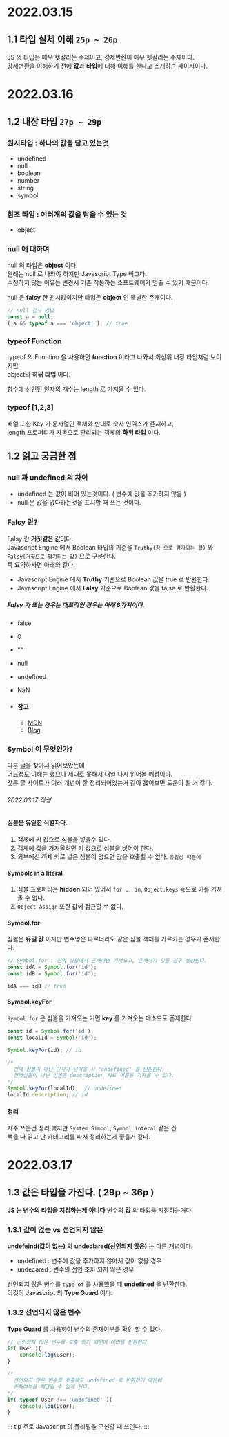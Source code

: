 # 2022.03.15

## 1.1 타입 실체 이해 `25p ~ 26p`
JS 의 타입은 매우 헷갈리는 주제이고, 강제변환이 매우 헷갈리는 주제이다.    
강제변환을 이해하기 전에 **값**과 **타입**에 대해 이해를 한다고 소개하는 페이지이다.


# 2022.03.16

## 1.2 내장 타입 `27p ~ 29p`

### 원시타입 : 하나의 값을 담고 있는것
- undefined
- null
- boolean
- number
- string
- symbol

### 참조 타입 : 여러개의 값을 담을 수 있는 것
- object

### null 에 대하여
null 의 타입은 **object** 이다.      
원래는 null 로 나와야 하지만 Javascript Type 버그다.       
수정하지 않는 이유는 변경시 기존 작동하는 소프트웨어가 멈출 수 있기 때문이다.         

null 은 **falsy** 한 원시값이지만 타입은 **object** 인 특별한 존재이다.
``` js
// null 검사 방법
const a = null;
(!a && typeof a === 'object' ); // true 
```

### typeof Function
typeof 의 Function 을 사용하면 **function** 이라고 나와서 최상위 내장 타입처럼 보이지만        
object의 **하위 타입** 이다. 

함수에 선언된 인자의 개수는 length 로 가져올 수 있다.

### typeof [1,2,3] 
배열 또한 Key 가 문자열인 객체와 반대로 숫자 인덱스가 존재하고,      
length 프로퍼티가 자동으로 관리되는 객체의 **하위 타입** 이다. 

## 1.2 읽고 궁금한 점

### null 과 undefined 의 차이 
- undefined 는 값이 비어 있는것이다. ( 변수에 값을 추가하지 않음 )
- null 은 값을 없다라는것을 표시할 때 쓰는 것이다. 

### Falsy 란?
Falsy 란 **거짓같은 값**이다.      
Javascript Engine 에서 Boolean 타입의 기준을 `Truthy(참 으로 평가되는 값)` 와 `Falsy(거짓으로 평가되는 값)` 으로 구분한다.       
즉 요약하자면 아래와 같다.
- Javascript Engine 에서 **Truthy** 기준으로 Boolean 값을 true 로 반환한다.
- Javascript Engine 에서 **Falsy** 기준으로 Boolean 값을 false 로 반환한다.


##### **Falsy** 가 뜨는 경우는 대표적인 경우는 아래 6가지이다.
- false
- 0
- ""
- null
- undefined
- NaN

- #### 참고 
	- [MDN](https://developer.mozilla.org/ko/docs/Glossary/Falsy)
	- [Blog](https://joooing.tistory.com/entry/%EA%B8%B0%EC%96%B5%ED%95%B4%EC%95%BC-%ED%95%A0-6%EA%B0%80%EC%A7%80-falsy-%EA%B0%92)

###  Symbol 이 무엇인가?
다른 [글](https://ko.javascript.info/symbol)을 찾아서 읽어보았는데     
어느정도 이해는 했으나 제대로 못해서 내일 다시 읽어볼 예정이다.      
찾은 글 사이트가 여러 개념이 잘 정리되어있는거 같아 훓어보면 도움이 될 거 같다.

###### 2022.03.17 작성 
#### 심볼은 유일한 식별자다.
1. 객체에 키 값으로 심볼을 넣을수 있다.        
2. 객체에 값을 가져올려면 키 값으로 심볼을 넣어야 한다.
3. 외부에선 객체 키로 넣은 심볼이 없으면 값을 호출할 수 없다. `유일성 때문에`

#### Symbols in a literal
1. 심볼 프로퍼티는 **hidden** 되어 있어서 `for .. in`, `Object.keys` 등으로 키를 가져올 수 없다. 
2. `Object assign` 또한 값에 접근할 수 없다.

#### Symbol.for
심볼은 **유일 값** 이지만 변수명은 다르더라도 같은 심볼 객체를 가르키는 경우가 존재한다. 
```js
// Symbol.for : 전역 심볼에서 존재하면 가져오고, 존재하지 않을 경우 생성한다.
const idA = Symbol.for('id');
const idB = Symbol.for('id');

idA === idB // true
```

#### Symbol.keyFor
`Symbol.for` 은 심볼을 가져오는 거면 **key** 를 가져오는 메소드도 존재한다.       
```js
const id = Symbol.for('id');
const localId = Symbol('id');

Symbol.keyFor(id); // id

/*
  전역 심볼이 아닌 인자가 넘어올 시 "undefined" 을 반환한다.
  전역심볼이 아닌 심볼은 description 키로 이름을 가져올 수 있다.
*/
Symbol.keyFor(localId);  // undefined
localId.description; // id 
```
#### 정리 
자주 쓰는건 정리 했지만  `System Simbol`, `Symbol interal` 같은 건         
책을 다 읽고 난 카테고리를 파서 정리하는게 좋을거 같다.


# 2022.03.17

## 1.3 값은 타입을 가진다. ( 29p ~ 36p )

**JS 는 변수의 타입을 지정하는게 아니다**
변수의 **값** 의 타입을 지정하는거다.

### 1.3.1 값이 없는 vs 선언되지 않은

**undefeind(값이 없는)** 와 **undeclared(선언되지 않은)** 는 다른 개념이다. 
- undefined : 변수에 값을 추가하지 않아서 값이 없을 경우 
- undecared : 변수의 선언 조차 되지 않은 경우

선언되지 않은 변수를 `type of` 를 사용했을 때 **undefined** 을 반환한다.       
이것이 Javascript 의 **Type Guard** 이다.     

### 1.3.2 선언되지 않은 변수

**Type Guard** 를 사용하여 변수의 존재여부를 확인 할 수 있다.    
```js
// 선언되지 않은 변수를 호출 했기 때문에 에러를 반환한다.
if( User ){ 
	console.log(User);
}

/*
  선언되지 않은 변수를 호출해도 undefined 로 반환하기 때문에
  존재여부를 체크할 수 있게 된다.
*/
if( typeof User !== 'undefined' ){ 
	console.log(User);
}
```

::: tip 주로 Javascript 의 폴리필을 구현할 때 쓰인다.
:::


